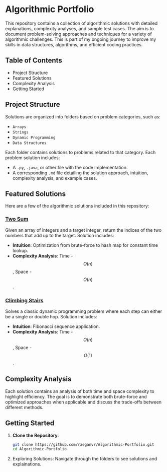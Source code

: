 # Algorithmic Portfolio

This repository contains a collection of algorithmic solutions with detailed explanations, complexity analyses, and sample test cases. The aim is to document problem-solving approaches and techniques for a variety of algorithmic challenges. This is part of my ongoing journey to improve my skills in data structures, algorithms, and efficient coding practices.

## Table of Contents
- Project Structure
- Featured Solutions
- Complexity Analysis
- Getting Started

## Project Structure
Solutions are organized into folders based on problem categories, such as:
- `Arrays`
- `Strings`
- `Dynamic Programming`
- `Data Structures`

Each folder contains solutions to problems related to that category. Each problem solution includes:
- A `.py`, `.java`, or other file with the code implementation.
- A corresponding `.md` file detailing the solution approach, intuition, complexity analysis, and example cases.

## Featured Solutions

Here are a few of the algorithmic solutions included in this repository:

### [Two Sum](./Arrays/two_sum.md)
Given an array of integers and a target integer, return the indices of the two numbers that add up to the target. Solution includes:
- **Intuition**: Optimization from brute-force to hash map for constant time lookup.
- **Complexity Analysis**: Time - $$O(n)$$, Space - $$O(n)$$.

### [Climbing Stairs](./Dynamic_Programming/climbing_stairs.md)
Solves a classic dynamic programming problem where each step can either be a single or double hop. Solution includes:
- **Intuition**: Fibonacci sequence application.
- **Complexity Analysis**: Time - $$O(n)$$, Space - $$O(1)$$.

## Complexity Analysis
Each solution contains an analysis of both time and space complexity to highlight efficiency. The goal is to demonstrate both brute-force and optimized approaches when applicable and discuss the trade-offs between different methods.

## Getting Started
1. **Clone the Repository**:
   ```bash
   git clone https://github.com/raeganvr/Algorithmic-Portfolio.git
   cd Algorithmic-Portfolio
   ```
2. Exploring Solutions: Navigate through the folders to see solutions and explainations.
  
